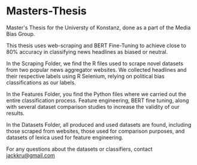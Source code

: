 # Masters-Thesis

Master's Thesis for the Universty of Konstanz, done as a part of the Media Bias Group.

This thesis uses web-scraping and BERT Fine-Tuning to achieve close to 80% accuracy in classifying news headlines as biased or neutral. 

In the Scraping Folder, we find the R files used to scrape novel datasets from two popular news aggregator websites. We collected headlines and their respective labels using R Selenium, relying on political bias classifications as our labels.

In the Features Folder, you find the Python files where we carried out the entire classification process. Feature engineering, BERT fine tuning, along with several dataset comparison studies to increase the validity of our results.

In the Datasets Folder, all produced and used datasets are found, including those scraped from websites, those used for comparison purposes, and datasets of lexica used for feature engineering. 

For any questions about the datasets or classifiers, contact jackkru@gmail.com
